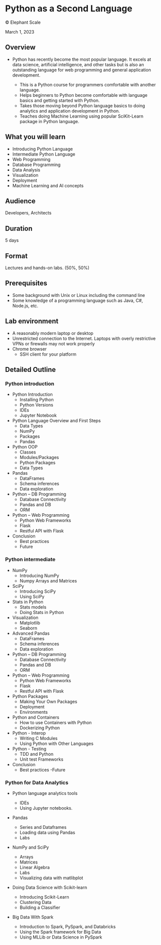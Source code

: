 # Python as a Second Language
© Elephant Scale

March 1, 2023

## Overview

* Python has recently become the most popular language.  It excels at data science,
artificial intelligence, and other tasks but is also an outstanding language for
web programming and general application development.  

  * This is a Python course for programmers comfortable with another language. 
  * Helps beginners to Python become comfortable with language basics and getting started with Python.
  * Takes those moving beyond Python language basics to doing analytics and application development in Python.
  * Teaches doing Machine Learning using popular SciKit-Learn package in Python language. 
  
## What you will learn
* Introducing Python Language
* Intermediate Python Language
* Web Programming
* Database Programming
* Data Analysis
* Visualization
* Deployment
* Machine Learning and AI concepts

## Audience
Developers, Architects

## Duration
5 days

## Format
Lectures and hands-on labs. (50%, 50%)

## Prerequisites

 * Some background with Unix or Linux including the command line
 * Some knowledge of a programming language such as Java, C#, Node.js, etc.

## Lab environment

* A reasonably modern laptop or desktop
* Unrestricted connection to the Internet. Laptops with overly restrictive VPNs or firewalls may not work properly
* Chrome browser
  - SSH client for your platform


## Detailed Outline

### Python introduction

 * Python Introduction
      - Installing Python
      - Python Versions
      - IDEs
      - Jupyter Notebook
 * Python Language Overview and First Steps
      - Data Types
      - NumPy
      - Packages
      - Pandas
 * Python OOP
      - Classes
      - Modules/Packages
      - Python Packages
      - Data Types
 * Pandas
      - DataFrames
      - Schema inferences
      - Data exploration
 * Python – DB Programming
      - Database Connectivity
      - Pandas and DB
      - ORM
 * Python – Web Programming
      - Python Web Frameworks
      - Flask
      - Restful API with Flask
 * Conclusion
     - Best practices 
     - Future

### Python intermediate

* NumPy
  - Introducing NumPy
  - Numpy Arrays and Matrices
* SciPy
  - Introducing SciPy
  - Using SciPy
* Stats in Python
  - Stats models
  - Doing Stats in Python
* Visualization
  - Matplotlib
  - Seaborn
* Advanced Pandas
  - DataFrames
  - Schema inferences
  - Data exploration
* Python – DB Programming
  - Database Connectivity
  - Pandas and DB
  - ORM
* Python – Web Programming
  - Python Web Frameworks
  - Flask
  - Restful API with Flask
* Python Packages
  - Making Your Own Packages
  - Deployment
  - Environments
* Python and Containers
  - How to use Containers with Python
  - Dockerizing Python
* Python - Interop
  - Writing C Modules
  - Using Python with Other Languages
* Python - Testing
  - TDD and Python
  - Unit test Frameworks
* Conclusion
  - Best practices
    -Future

### Python for Data Analytics

* Python language analytics tools
  * IDEs
  * Using Jupyter notebooks.

* Pandas
  * Series and Dataframes
  * Loading data using Pandas
  * Labs

* NumPy and SciPy
  * Arrays
  * Matrices
  * Linear Algebra
  * Labs
  * Visualizing data with matlibplot

* Doing Data Science with Scikit-learn
  * Introducing Scikit-Learn
  * Clustering Data
  * Building a Classifier

* Big Data With Spark
  * Introduction to Spark, PySpark, and Databricks
  * Using the Spark framework for Big Data
  * Using MLLib or Data Science in PySpark

